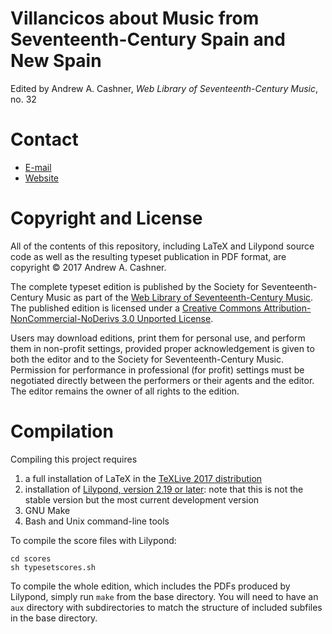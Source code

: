 # Villancicos about Music from Seventeenth-Century Spain and New Spain

Edited by Andrew A. Cashner, *Web Library of Seventeenth-Century Music*, no. 32

# Contact

 - [E-mail](mailto:andrewacashner@ur.rochester.edu)
 - [Website](http://www.andrewcashner.com/villancicos/)

# Copyright and License

All of the contents of this repository, including LaTeX and Lilypond
source code as well as the resulting typeset publication in PDF format, are
copyright © 2017 Andrew A. Cashner.

The complete typeset edition is published by the Society for
Seventeenth-Century Music as part of the 
[Web Library of Seventeenth-Century Music](http://www.sscm-wlscm.org).
The published edition is licensed under a 
[Creative Commons Attribution-NonCommercial-NoDerivs 3.0 
Unported License](\url{https://creativecommons.org/licenses/by-nc-nd/3.0/}).

Users may download editions, print them for personal use, and perform them
in non-profit settings, provided proper acknowledgement is given to both the
editor and to the Society for Seventeenth-Century Music. 
Permission for performance in professional (for profit) settings must be
negotiated directly between the performers or their agents and the editor.
The editor remains the owner of all rights to the edition.

# Compilation

Compiling this project requires 

1. a full installation of LaTeX in the 
[TeXLive 2017 distribution](http://www.tug.org/texlive)
2. installation of 
[Lilypond, version 2.19 or later](http://www.lilypond.org/development.html):
note that this is not the stable version but the most current development
version
3. GNU Make
4. Bash and Unix command-line tools

To compile the score files with Lilypond:

    cd scores
    sh typesetscores.sh

To compile the whole edition, which includes the PDFs produced by Lilypond,
simply run `make` from the base directory.
You will need to have an `aux` directory with subdirectories to match the
structure of included subfiles in the base directory.


